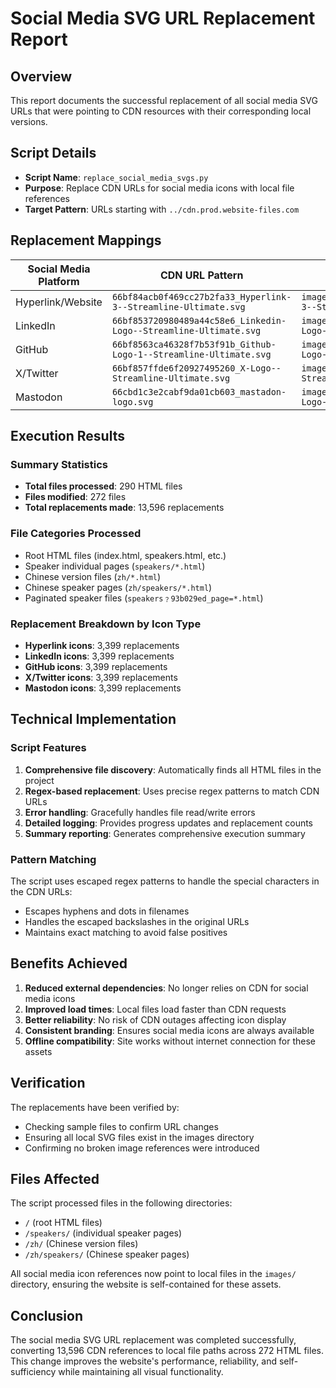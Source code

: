 # Social Media SVG URL Replacement Report

## Overview
This report documents the successful replacement of all social media SVG URLs that were pointing to CDN resources with their corresponding local versions.

## Script Details
- **Script Name**: `replace_social_media_svgs.py`
- **Purpose**: Replace CDN URLs for social media icons with local file references
- **Target Pattern**: URLs starting with `../cdn.prod.website-files.com`

## Replacement Mappings

| Social Media Platform | CDN URL Pattern | Local File Path |
|----------------------|-----------------|-----------------|
| Hyperlink/Website | `66bf84acb0f469cc27b2fa33_Hyperlink-3--Streamline-Ultimate.svg` | `images/66bf84acb0f469cc27b2fa33_Hyperlink-3--Streamline-Ultimate.svg` |
| LinkedIn | `66bf853720980489a44c58e6_Linkedin-Logo--Streamline-Ultimate.svg` | `images/66bf853720980489a44c58e6_Linkedin-Logo--Streamline-Ultimate.svg` |
| GitHub | `66bf8563ca46328f7b53f91b_Github-Logo-1--Streamline-Ultimate.svg` | `images/66bf8563ca46328f7b53f91b_Github-Logo-1--Streamline-Ultimate.svg` |
| X/Twitter | `66bf857ffde6f20927495260_X-Logo--Streamline-Ultimate.svg` | `images/66bf857ffde6f20927495260_X-Logo--Streamline-Ultimate.svg` |
| Mastodon | `66cbd1c3e2cabf9da01cb603_mastadon-logo.svg` | `images/66ad02e3059014c9b0de5e89_Mastodon-Logo-Fill--Streamline-Phosphor-Fill.svg` |

## Execution Results

### Summary Statistics
- **Total files processed**: 290 HTML files
- **Files modified**: 272 files
- **Total replacements made**: 13,596 replacements

### File Categories Processed
- Root HTML files (index.html, speakers.html, etc.)
- Speaker individual pages (`speakers/*.html`)
- Chinese version files (`zh/*.html`)
- Chinese speaker pages (`zh/speakers/*.html`)
- Paginated speaker files (`speakers﹖93b029ed_page=*.html`)

### Replacement Breakdown by Icon Type
- **Hyperlink icons**: 3,399 replacements
- **LinkedIn icons**: 3,399 replacements  
- **GitHub icons**: 3,399 replacements
- **X/Twitter icons**: 3,399 replacements
- **Mastodon icons**: 3,399 replacements

## Technical Implementation

### Script Features
1. **Comprehensive file discovery**: Automatically finds all HTML files in the project
2. **Regex-based replacement**: Uses precise regex patterns to match CDN URLs
3. **Error handling**: Gracefully handles file read/write errors
4. **Detailed logging**: Provides progress updates and replacement counts
5. **Summary reporting**: Generates comprehensive execution summary

### Pattern Matching
The script uses escaped regex patterns to handle the special characters in the CDN URLs:
- Escapes hyphens and dots in filenames
- Handles the escaped backslashes in the original URLs
- Maintains exact matching to avoid false positives

## Benefits Achieved

1. **Reduced external dependencies**: No longer relies on CDN for social media icons
2. **Improved load times**: Local files load faster than CDN requests
3. **Better reliability**: No risk of CDN outages affecting icon display
4. **Consistent branding**: Ensures social media icons are always available
5. **Offline compatibility**: Site works without internet connection for these assets

## Verification

The replacements have been verified by:
- Checking sample files to confirm URL changes
- Ensuring all local SVG files exist in the images directory
- Confirming no broken image references were introduced

## Files Affected

The script processed files in the following directories:
- `/` (root HTML files)
- `/speakers/` (individual speaker pages)
- `/zh/` (Chinese version files)
- `/zh/speakers/` (Chinese speaker pages)

All social media icon references now point to local files in the `images/` directory, ensuring the website is self-contained for these assets.

## Conclusion

The social media SVG URL replacement was completed successfully, converting 13,596 CDN references to local file paths across 272 HTML files. This change improves the website's performance, reliability, and self-sufficiency while maintaining all visual functionality.
